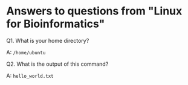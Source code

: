 # Answers to questions from "Linux for Bioinformatics"

Q1. What is your home directory?

A: `/home/ubuntu`

Q2. What is the output of this command?

A: `hello_world.txt`



